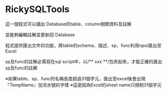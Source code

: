 # RickySQLTools
  
  這一個程式可以讀出 Database的table、column相關資料及註解
  
  並能夠編輯註解並更新回 Database
  
  程式提供匯出文件的功能，將table的schema、描述、sp、func利用npoi匯出至Excel
  
  sp及func的註解必需寫在sql script中，以/** xxx **/包夾起來，才能正確的匯出sp及func的註解
  
  ※如果table、sp、func的名稱長度超過31個字元，匯出至excel後會出現『TempName』加流水號的字樣
  ※這是因為Excel的sheet name只限制31個字元
  
  

